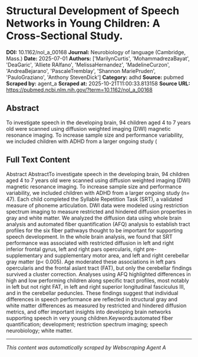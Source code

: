 # Structural Development of Speech Networks in Young Children: A Cross-Sectional Study.

**DOI:** 10.1162/nol_a_00168
**Journal:** Neurobiology of language (Cambridge, Mass.)
**Date:** 2025-07-01
**Authors:** ['MarilynCurtis', 'MohammadrezaBayat', 'DeaGaric', 'Alliete RAlfano', 'MelissaHernandez', 'MadelineCurzon', 'AndreaBejarano', 'PascaleTremblay', 'Shannon MariePruden', 'PauloGraziano', 'Anthony StevenDick']
**Category:** adhd
**Source:** pubmed
**Scraped by:** agent_a
**Scraped at:** 2025-10-21T11:00:33.813158
**Source URL:** https://pubmed.ncbi.nlm.nih.gov/?term=10.1162/nol_a_00168

## Abstract

To investigate speech in the developing brain, 94 children aged 4 to 7 years old were scanned using diffusion weighted imaging (DWI) magnetic resonance imaging. To increase sample size and performance variability, we included children with ADHD from a larger ongoing study (

## Full Text Content

Abstract AbstractTo investigate speech in the developing brain, 94 children aged 4 to 7 years old were scanned using diffusion weighted imaging (DWI) magnetic resonance imaging. To increase sample size and performance variability, we included children with ADHD from a larger ongoing study (n= 47). Each child completed the Syllable Repetition Task (SRT), a validated measure of phoneme articulation. DWI data were modeled using restriction spectrum imaging to measure restricted and hindered diffusion properties in gray and white matter. We analyzed the diffusion data using whole brain analysis and automated fiber quantification (AFQ) analysis to establish tract profiles for the six fiber pathways thought to be important for supporting speech development. In the whole brain analysis, we found that SRT performance was associated with restricted diffusion in left and right inferior frontal gyrus, left and right pars opercularis, right pre-supplementary and supplementary motor area, and left and right cerebellar gray matter (p< 0.005). Age moderated these associations in left pars opercularis and the frontal aslant tract (FAT), but only the cerebellar findings survived a cluster correction. Analyses using AFQ highlighted differences in high and low performing children along specific tract profiles, most notably in left but not right FAT, in left and right superior longitudinal fasciculus III, and in the cerebellar peduncles. These findings suggest that individual differences in speech performance are reflected in structural gray and white matter differences as measured by restricted and hindered diffusion metrics, and offer important insights into developing brain networks supporting speech in very young children.Keywords:automated fiber quantification; development; restriction spectrum imaging; speech neurobiology; white matter.

---
*This content was automatically scraped by Webscraping Agent A*

